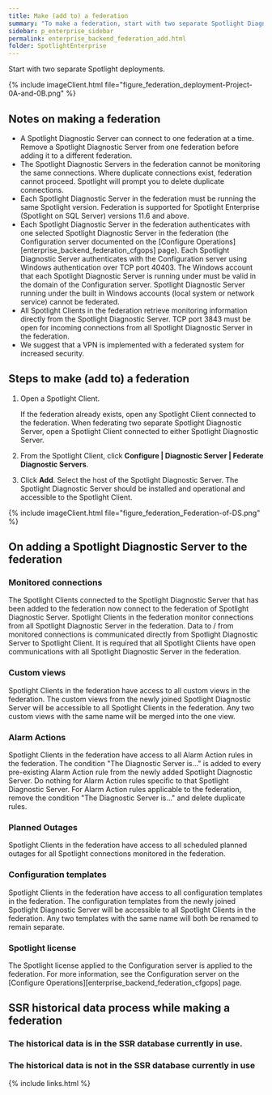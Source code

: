 ```yaml
---
title: Make (add to) a federation
summary: "To make a federation, start with two separate Spotlight Diagnostic Server deployments. More Spotlight Diagnostic Server deployments can now be added to the federation."
sidebar: p_enterprise_sidebar
permalink: enterprise_backend_federation_add.html
folder: SpotlightEnterprise
---
```


Start with two separate Spotlight deployments.

{% include imageClient.html file="figure_federation_deployment-Project-0A-and-0B.png" %}

## Notes on making a federation

* A Spotlight Diagnostic Server can connect to one federation at a time. Remove a Spotlight Diagnostic Server from one federation before adding it to a different federation.
* The Spotlight Diagnostic Servers in the federation cannot be monitoring the same connections. Where duplicate connections exist, federation cannot proceed. Spotlight will prompt you to delete duplicate connections.
* Each Spotlight Diagnostic Server in the federation must be running the same Spotlight version. Federation is supported for Spotlight Enterprise (Spotlight on SQL Server) versions 11.6 and above.
* Each Spotlight Diagnostic Server in the federation authenticates with one selected Spotlight Diagnostic Server in the federation (the Configuration server documented on the [Configure Operations][enterprise_backend_federation_cfgops] page). Each Spotlight Diagnostic Server authenticates with the Configuration server using Windows authentication over TCP port 40403. The Windows account that each Spotlight Diagnostic Server is running under must be valid in the domain of the Configuration server. Spotlight Diagnostic Server running under the built in Windows accounts (local system or network service) cannot be federated.
* All Spotlight Clients in the federation retrieve monitoring information directly from the Spotlight Diagnostic Server. TCP port 3843 must be open for incoming connections from all Spotlight Diagnostic Server in the federation.
* We suggest that a VPN is implemented with a federated system for increased security.

## Steps to make (add to) a federation

1. Open a Spotlight Client.

   If the federation already exists, open any Spotlight Client connected to the federation. When federating two separate Spotlight Diagnostic Server, open a Spotlight Client connected to either Spotlight Diagnostic Server.
2. From the Spotlight Client, click **Configure \| Diagnostic Server \| Federate Diagnostic Servers**.
3. Click **Add**. Select the host of the Spotlight Diagnostic Server. The Spotlight Diagnostic Server should be installed and operational and accessible to the Spotlight Client.


{% include imageClient.html file="figure_federation_Federation-of-DS.png" %}


## On adding a Spotlight Diagnostic Server to the federation

### Monitored connections
The Spotlight Clients connected to the Spotlight Diagnostic Server that has been added to the federation now connect to the federation of Spotlight Diagnostic Server. Spotlight Clients in the federation monitor connections from all Spotlight Diagnostic Server in the federation. Data to / from monitored connections is communicated directly from Spotlight Diagnostic Server to Spotlight Client. It is required that all Spotlight Clients have open communications with all Spotlight Diagnostic Server in the federation.

### Custom views
Spotlight Clients in the federation have access to all custom views in the federation. The custom views from the newly joined Spotlight Diagnostic Server will be accessible to all Spotlight Clients in the federation. Any two custom views with the same name will be merged into the one view.

### Alarm Actions
Spotlight Clients in the federation have access to all Alarm Action rules in the federation. The condition "The Diagnostic Server is…" is added to every pre-existing Alarm Action rule from the newly added Spotlight Diagnostic Server. Do nothing for Alarm Action rules specific to that Spotlight Diagnostic Server. For Alarm Action rules applicable to the federation, remove the condition "The Diagnostic Server is…" and delete duplicate rules.

### Planned Outages
Spotlight Clients in the federation have access to all scheduled planned outages for all Spotlight connections monitored in the federation.

### Configuration templates
Spotlight Clients in the federation have access to all configuration templates in the federation. The configuration templates from the newly joined Spotlight Diagnostic Server will be accessible to all Spotlight Clients in the federation. Any two templates with the same name will both be renamed to remain separate.

### Spotlight license
The Spotlight license applied to the Configuration server is applied to the federation. For more information, see the Configuration server on the  [Configure Operations][enterprise_backend_federation_cfgops] page.

## SSR historical data process while making a federation

### The historical data is in the SSR database currently in use.


### The historical data is not in the SSR database currently in use







{% include links.html %}

